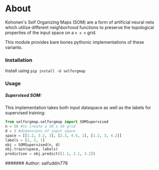 # About
Kohonen's Self Organizing Maps (SOM) are a form of artificial neural nets which utilize different neighborhood functions to preserve the topological properties of the input space on a `n x n` grid.

This module provides bare bones pythonic implementations of these variants. 


### Installation
Install using `pip install -U selforgmap`

### Usage
##### Supervised SOM:
This implementation takes both input dataspace as well as the labels for supervised training:
```python
from selforgmap.selforgmap import SOMSupervised
n = 50 #to create a 50 x 50 grid
d = 3 #dimensions of input space
space = [[1.2, 3.2, 3], [2.3, 4.5, 1], [1.2, 3, 4.2]]
labels = [1, 2, 1]
obj = SOMSupervised(n, d)
obj.train(space, labels)
prediction = obj.predict([1.1, 2.1, 3.2])
```


####### Author: saifuddin778